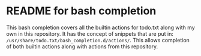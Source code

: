 # README for bash completion

This bash completion covers all the builtin actions for todo.txt along with my own in this repository. It has the concept of snippets that are put in: `/usr/share/todo.txt/bash_completion.d/actions/`. This allows completion of both builtin actions along with actions from this repository.
